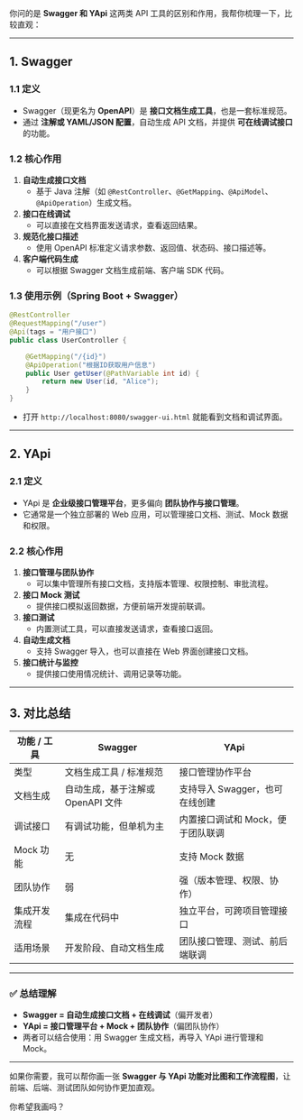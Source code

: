 你问的是 **Swagger 和 YApi** 这两类 API 工具的区别和作用，我帮你梳理一下，比较直观：

------

## 1. Swagger

### 1.1 定义

- Swagger（现更名为 **OpenAPI**）是 **接口文档生成工具**，也是一套标准规范。
- 通过 **注解或 YAML/JSON 配置**，自动生成 API 文档，并提供 **可在线调试接口** 的功能。

### 1.2 核心作用

1. **自动生成接口文档**
   - 基于 Java 注解（如 `@RestController`、`@GetMapping`、`@ApiModel`、`@ApiOperation`）生成文档。
2. **接口在线调试**
   - 可以直接在文档界面发送请求，查看返回结果。
3. **规范化接口描述**
   - 使用 OpenAPI 标准定义请求参数、返回值、状态码、接口描述等。
4. **客户端代码生成**
   - 可以根据 Swagger 文档生成前端、客户端 SDK 代码。

### 1.3 使用示例（Spring Boot + Swagger）

```java
@RestController
@RequestMapping("/user")
@Api(tags = "用户接口")
public class UserController {

    @GetMapping("/{id}")
    @ApiOperation("根据ID获取用户信息")
    public User getUser(@PathVariable int id) {
        return new User(id, "Alice");
    }
}
```

- 打开 `http://localhost:8080/swagger-ui.html` 就能看到文档和调试界面。

------

## 2. YApi

### 2.1 定义

- YApi 是 **企业级接口管理平台**，更多偏向 **团队协作与接口管理**。
- 它通常是一个独立部署的 Web 应用，可以管理接口文档、测试、Mock 数据和权限。

### 2.2 核心作用

1. **接口管理与团队协作**
   - 可以集中管理所有接口文档，支持版本管理、权限控制、审批流程。
2. **接口 Mock 测试**
   - 提供接口模拟返回数据，方便前端开发提前联调。
3. **接口测试**
   - 内置测试工具，可以直接发送请求，查看接口返回。
4. **自动生成文档**
   - 支持 Swagger 导入，也可以直接在 Web 界面创建接口文档。
5. **接口统计与监控**
   - 提供接口使用情况统计、调用记录等功能。

------

## 3. 对比总结

| 功能 / 工具  | Swagger                           | YApi                              |
| ------------ | --------------------------------- | --------------------------------- |
| 类型         | 文档生成工具 / 标准规范           | 接口管理协作平台                  |
| 文档生成     | 自动生成，基于注解或 OpenAPI 文件 | 支持导入 Swagger，也可在线创建    |
| 调试接口     | 有调试功能，但单机为主            | 内置接口调试和 Mock，便于团队联调 |
| Mock 功能    | 无                                | 支持 Mock 数据                    |
| 团队协作     | 弱                                | 强（版本管理、权限、协作）        |
| 集成开发流程 | 集成在代码中                      | 独立平台，可跨项目管理接口        |
| 适用场景     | 开发阶段、自动文档生成            | 团队接口管理、测试、前后端联调    |

------

### ✅ 总结理解

- **Swagger = 自动生成接口文档 + 在线调试**（偏开发者）
- **YApi = 接口管理平台 + Mock + 团队协作**（偏团队协作）
- 两者可以结合使用：用 Swagger 生成文档，再导入 YApi 进行管理和 Mock。

------

如果你需要，我可以帮你画一张 **Swagger 与 YApi 功能对比图和工作流程图**，让前端、后端、测试团队如何协作更加直观。

你希望我画吗？